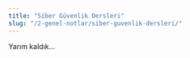 ```yaml
---
title: "Siber Güvenlik Dersleri"
slug: "/2-genel-notlar/siber-guvenlik-dersleri/"
---
```

Yarım kaldık...